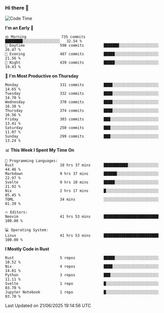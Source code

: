 ### Hi there 👋
<!--START_SECTION:waka-->
![Code Time](http://img.shields.io/badge/Code%20Time-679%20hrs%2036%20mins-blue)

**I'm an Early 🐤** 

```text
🌞 Morning                735 commits         ████████░░░░░░░░░░░░░░░░░   32.54 % 
🌆 Daytime                598 commits         ███████░░░░░░░░░░░░░░░░░░   26.47 % 
🌃 Evening                487 commits         █████░░░░░░░░░░░░░░░░░░░░   21.56 % 
🌙 Night                  439 commits         █████░░░░░░░░░░░░░░░░░░░░   19.43 % 
```
📅 **I'm Most Productive on Thursday** 

```text
Monday                   331 commits         ████░░░░░░░░░░░░░░░░░░░░░   14.65 % 
Tuesday                  332 commits         ████░░░░░░░░░░░░░░░░░░░░░   14.70 % 
Wednesday                370 commits         ████░░░░░░░░░░░░░░░░░░░░░   16.38 % 
Thursday                 374 commits         ████░░░░░░░░░░░░░░░░░░░░░   16.56 % 
Friday                   303 commits         ███░░░░░░░░░░░░░░░░░░░░░░   13.41 % 
Saturday                 250 commits         ███░░░░░░░░░░░░░░░░░░░░░░   11.07 % 
Sunday                   299 commits         ███░░░░░░░░░░░░░░░░░░░░░░   13.24 % 
```


📊 **This Week I Spent My Time On** 

```text
💬 Programming Languages: 
Rust                     18 hrs 37 mins      ███████████░░░░░░░░░░░░░░   44.46 % 
Markdown                 9 hrs 37 mins       ██████░░░░░░░░░░░░░░░░░░░   22.97 % 
Svelte                   9 hrs 10 mins       █████░░░░░░░░░░░░░░░░░░░░   21.92 % 
Nix                      2 hrs 17 mins       █░░░░░░░░░░░░░░░░░░░░░░░░   05.45 % 
TOML                     34 mins             ░░░░░░░░░░░░░░░░░░░░░░░░░   01.39 % 

🔥 Editors: 
Neovim                   41 hrs 53 mins      █████████████████████████   100.00 % 

💻 Operating System: 
Linux                    41 hrs 53 mins      █████████████████████████   100.00 % 
```

**I Mostly Code in Rust** 

```text
Rust                     5 repos             █████░░░░░░░░░░░░░░░░░░░░   18.52 % 
Nix                      4 repos             ████░░░░░░░░░░░░░░░░░░░░░   14.81 % 
Python                   3 repos             ███░░░░░░░░░░░░░░░░░░░░░░   11.11 % 
Svelte                   1 repo              █░░░░░░░░░░░░░░░░░░░░░░░░   03.70 % 
Jupyter Notebook         1 repo              █░░░░░░░░░░░░░░░░░░░░░░░░   03.70 % 
```




 Last Updated on 21/06/2025 19:14:56 UTC
<!--END_SECTION:waka-->

<!--
**YoganshSharma/YoganshSharma** is a ✨ _special_ ✨ repository because its `README.md` (this file) appears on your GitHub profile.

Here are some ideas to get you started:

- 🔭 I’m currently working on ...
- 🌱 I’m currently learning ...
- 👯 I’m looking to collaborate on ...
- 🤔 I’m looking for help with ...
- 💬 Ask me about ...
- 📫 How to reach me: ...
- 😄 Pronouns: ...
- ⚡ Fun fact: ...
-->
